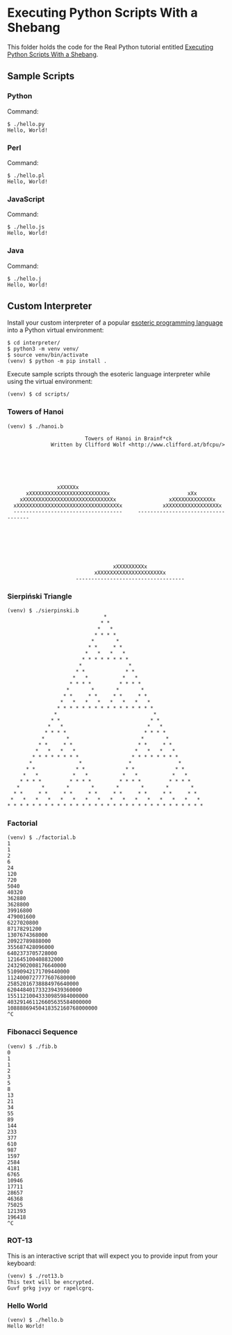 # Executing Python Scripts With a Shebang

This folder holds the code for the Real Python tutorial entitled [Executing Python Scripts With a Shebang](https://realpython.com/python-shebang/).

## Sample Scripts

### Python

Command:

```shell
$ ./hello.py
Hello, World!
```

### Perl

Command:

```shell
$ ./hello.pl
Hello, World!
```

### JavaScript

Command:

```shell
$ ./hello.js
Hello, World!
```

### Java

Command:

```shell
$ ./hello.j
Hello, World!
```

## Custom Interpreter

Install your custom interpreter of a popular [esoteric programming language](https://esolangs.org/wiki/Esoteric_programming_language) into a Python virtual environment:

```shell
$ cd interpreter/
$ python3 -m venv venv/
$ source venv/bin/activate
(venv) $ python -m pip install .
```

Execute sample scripts through the esoteric language interpreter while using the virtual environment:

```shell
(venv) $ cd scripts/
```

### Towers of Hanoi

```shell
(venv) $ ./hanoi.b

                         Towers of Hanoi in Brainf*ck
              Written by Clifford Wolf <http://www.clifford.at/bfcpu/>

                     
                       
                         
                           
                                                             
                xXXXXXx                                        
      xXXXXXXXXXXXXXXXXXXXXXXXXXx                         xXx    
    xXXXXXXXXXXXXXXXXXXXXXXXXXXXXXx                 xXXXXXXXXXXXXXx
  xXXXXXXXXXXXXXXXXXXXXXXXXXXXXXXXXXx             xXXXXXXXXXXXXXXXXXx
  -----------------------------------     -----------------------------------





                                         
                                           
                                  xXXXXXXXXXx
                            xXXXXXXXXXXXXXXXXXXXXXx
                      -----------------------------------
```


### Sierpiński Triangle

```shell
(venv) $ ./sierpinski.b
                               *
                              * *
                             *   *
                            * * * *
                           *       *
                          * *     * *
                         *   *   *   *
                        * * * * * * * *
                       *               *
                      * *             * *
                     *   *           *   *
                    * * * *         * * * *
                   *       *       *       *
                  * *     * *     * *     * *
                 *   *   *   *   *   *   *   *
                * * * * * * * * * * * * * * * *
               *                               *
              * *                             * *
             *   *                           *   *
            * * * *                         * * * *
           *       *                       *       *
          * *     * *                     * *     * *
         *   *   *   *                   *   *   *   *
        * * * * * * * *                 * * * * * * * *
       *               *               *               *
      * *             * *             * *             * *
     *   *           *   *           *   *           *   *
    * * * *         * * * *         * * * *         * * * *
   *       *       *       *       *       *       *       *
  * *     * *     * *     * *     * *     * *     * *     * *
 *   *   *   *   *   *   *   *   *   *   *   *   *   *   *   *
* * * * * * * * * * * * * * * * * * * * * * * * * * * * * * * *
```


### Factorial

```shell
(venv) $ ./factorial.b
1
1
2
6
24
120
720
5040
40320
362880
3628800
39916800
479001600
6227020800
87178291200
1307674368000
20922789888000
355687428096000
6402373705728000
121645100408832000
2432902008176640000
51090942171709440000
1124000727777607680000
25852016738884976640000
620448401733239439360000
15511210043330985984000000
403291461126605635584000000
10888869450418352160768000000
^C
```

### Fibonacci Sequence

```shell
(venv) $ ./fib.b
0
1
1
2
3
5
8
13
21
34
55
89
144
233
377
610
987
1597
2584
4181
6765
10946
17711
28657
46368
75025
121393
196418
^C
```

### ROT-13

This is an interactive script that will expect you to provide input from your keyboard:

```shell
(venv) $ ./rot13.b 
This text will be encrypted.
Guvf grkg jvyy or rapelcgrq.
```

### Hello World

```shell
(venv) $ ./hello.b 
Hello World!
```
